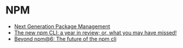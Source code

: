 # NPM

* [Next Generation Package Management](https://blog.npmjs.org/post/178027064160/next-generation-package-management)
* [The new npm CLI: a year in review; or, what you may have missed!](https://blog.npmjs.org/post/173240511455/the-new-npm-cli-a-year-in-review-or-what-you)
* [Beyond npm@6: The future of the npm cli](https://blog.npmjs.org/post/173239798780/beyond-npm6-the-future-of-the-npm-cli)